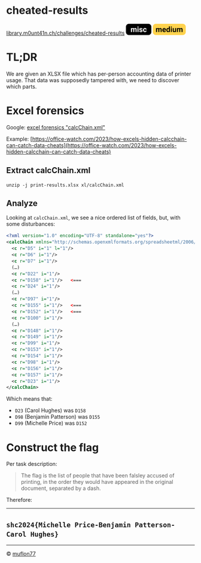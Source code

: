 # cheated-results

[library.m0unt41n.ch/challenges/cheated-results](https://library.m0unt41n.ch/challenges/cheated-results) ![](../../resources/misc.svg) ![](../../resources/medium.svg) 

# TL;DR

We are given an XLSX file which has per-person accounting data of printer usage.
That data was supposedly tampered with, we need to discover which parts.

# Excel forensics

Google: [excel forensics "calcChain.xml"](https://www.google.com/search?q=excel+forensics+%22calcChain.xml%22)

Example: [https://office-watch.com/2023/how-excels-hidden-calcchain-can-catch-data-cheats](https://office-watch.com/2023/how-excels-hidden-calcchain-can-catch-data-cheats)

## Extract calcChain.xml

```
unzip -j print-results.xlsx xl/calcChain.xml
```

## Analyze

Looking at `calcChain.xml`, we see a nice ordered list of fields, but, with some disturbances:

```xml
<?xml version="1.0" encoding="UTF-8" standalone="yes"?>
<calcChain xmlns="http://schemas.openxmlformats.org/spreadsheetml/2006/main">
  <c r="D5" i="1" l="1"/>
  <c r="D6" i="1"/>
  <c r="D7" i="1"/>
  (…)
  <c r="D22" i="1"/>
  <c r="D158" i="1"/>   <===
  <c r="D24" i="1"/>
  (…)
  <c r="D97" i="1"/>
  <c r="D155" i="1"/>   <===
  <c r="D152" i="1"/>   <===
  <c r="D100" i="1"/>
  (…)
  <c r="D148" i="1"/>
  <c r="D149" i="1"/>
  <c r="D99" i="1"/>
  <c r="D153" i="1"/>
  <c r="D154" i="1"/>
  <c r="D98" i="1"/>
  <c r="D156" i="1"/>
  <c r="D157" i="1"/>
  <c r="D23" i="1"/>
</calcChain>

```

Which means that:

- `D23` (Carol Hughes) was `D158`
- `D98` (Benjamin Patterson) was `D155`
- `D99` (Michelle Price) was `D152`

# Construct the flag

Per task description:

> The flag is the list of people that have been falsley accused of printing, in
> the order they would have appeared in the original document, separated by a
> dash.

Therefore:

---

## `shc2024{Michelle Price-Benjamin Patterson-Carol Hughes}`




<hr>

&copy; [muflon77](https://library.m0unt41n.ch/players/805ae1c8-9fe4-5816-b4a4-5057fa6eedb1)
